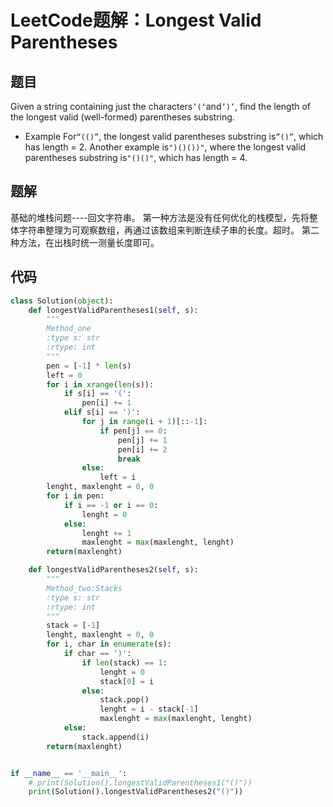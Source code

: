 # LeetCode题解：Longest Valid Parentheses

## 题目

Given a string containing just the characters`’(‘`and`’)’`, find the length of the longest valid (well-formed) parentheses substring.

-   Example For`“(()”`, the longest valid parentheses substring is`”()”`, which has length = 2. Another example is`")()())"`, where the longest valid parentheses substring is`"()()"`, which has length = 4.

## 题解

基础的堆栈问题----回文字符串。 第一种方法是没有任何优化的栈模型，先将整体字符串整理为可观察数组，再通过该数组来判断连续子串的长度。超时。 第二种方法，在出栈时统一测量长度即可。

## 代码

```python
class Solution(object):
    def longestValidParentheses1(self, s):
        """
        Method_one
        :type s: str
        :rtype: int
        """
        pen = [-1] * len(s)
        left = 0
        for i in xrange(len(s)):
            if s[i] == '(':
                pen[i] += 1
            elif s[i] == ')':
                for j in range(i + 1)[::-1]:
                    if pen[j] == 0:
                        pen[j] += 1
                        pen[i] += 2
                        break
                else:
                    left = i
        lenght, maxlenght = 0, 0
        for i in pen:
            if i == -1 or i == 0:
                lenght = 0
            else:
                lenght += 1
                maxlenght = max(maxlenght, lenght)
        return(maxlenght)

    def longestValidParentheses2(self, s):
        """
        Method_two:Stacks
        :type s: str
        :rtype: int
        """
        stack = [-1]
        lenght, maxlenght = 0, 0
        for i, char in enumerate(s):
            if char == ')':
                if len(stack) == 1:
                    lenght = 0
                    stack[0] = i
                else:
                    stack.pop()
                    lenght = i - stack[-1]
                    maxlenght = max(maxlenght, lenght)
            else:
                stack.append(i)
        return(maxlenght)


if __name__ == '__main__':
    # print(Solution().longestValidParentheses1("()"))
    print(Solution().longestValidParentheses2("()"))
```
